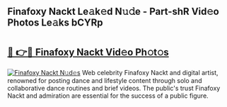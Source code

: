 ## Finafoxy Nackt Le𝚊k𝚎d N𝚞𝚍e - Part-shR Vid𝚎o Photos Le𝚊ks bCYRp

# <h2><a href="http://fbajok.evod.top/?m=Finafoxy+Nackt">🔗 👉🔴 Finafoxy Nackt Vid𝚎o Ph𝚘t𝚘s</a></h2>

[![Finafoxy Nackt N𝚞d𝚎s](https://i.imgur.com/8V9OHl7.gif)](http://fbajok.evod.top/?m=Finafoxy+Nackt)
Web celebrity Finafoxy Nackt and digital artist, renowned for posting dance and lifestyle content through solo and collaborative dance routines and brief videos. The public's trust Finafoxy Nackt and admiration are essential for the success of a public figure. 
